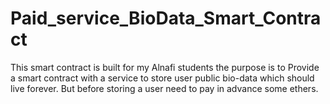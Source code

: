 # Paid_service_BioData_Smart_Contract

This smart contract is built for my Alnafi students the purpose is to Provide a smart contract with a service to store user public bio-data which should live forever. But before storing a user need to pay in advance some ethers.
